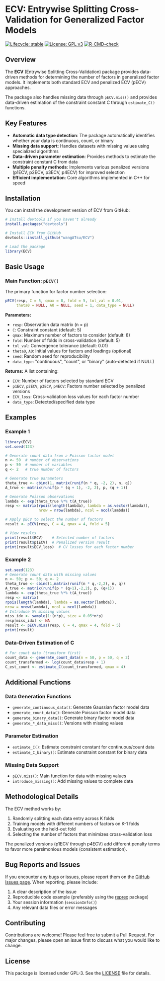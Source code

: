 # ECV: Entrywise Splitting Cross-Validation for Generalized Factor Models

[![Lifecycle: stable](https://img.shields.io/badge/lifecycle-stable-brightgreen.svg)](https://lifecycle.r-lib.org/articles/stages.html#stable)
[![License: GPL v3](https://img.shields.io/badge/License-GPLv3-blue.svg)](https://www.gnu.org/licenses/gpl-3.0)
[![R-CMD-check](https://github.com/wangATsu/ECV/actions/workflows/R-CMD-check.yml/badge.svg)](https://github.com/wangATsu/ECV/actions/workflows/R-CMD-check.yml)

## Overview

The **ECV** (Entrywise Splitting Cross-Validation) package provides data-driven methods for determining the number of factors in generalized factor models. It implements both standard ECV and penalized ECV (pECV) approaches.

The package also handles missing data through `pECV.miss()` and provides data-driven estimation of the constraint constant C through `estimate_C()` functions.

## Key Features

- **Automatic data type detection**: The package automatically identifies whether your data is continuous, count, or binary
- **Missing data support**: Handles datasets with missing values using specialized algorithms
- **Data-driven parameter estimation**: Provides methods to estimate the constraint constant C from data
- **Multiple penalty methods**: Implements various penalized versions (p1ECV, p2ECV, p3ECV, p4ECV) for improved selection
- **Efficient implementation**: Core algorithms implemented in C++ for speed

## Installation

You can install the development version of ECV from GitHub:

```r
# Install devtools if you haven't already
install.packages("devtools")

# Install ECV from GitHub
devtools::install_github("wangATsu/ECV")

# Load the package
library(ECV)
```

## Basic Usage

### Main Function: `pECV()`

The primary function for factor number selection:

```r
pECV(resp, C = 5, qmax = 8, fold = 5, tol_val = 0.01, 
     theta0 = NULL, A0 = NULL, seed = 1, data_type = NULL)
```

**Parameters:**
- `resp`: Observation data matrix (n × p)
- `C`: Constraint constant (default: 5)
- `qmax`: Maximum number of factors to consider (default: 8)
- `fold`: Number of folds in cross-validation (default: 5)
- `tol_val`: Convergence tolerance (default: 0.01)
- `theta0`, `A0`: Initial values for factors and loadings (optional)
- `seed`: Random seed for reproducibility
- `data_type`: "continuous", "count", or "binary" (auto-detected if NULL)

**Returns:** A list containing:
- `ECV`: Number of factors selected by standard ECV
- `p1ECV`, `p2ECV`, `p3ECV`, `p4ECV`: Factors number selected by penalized versions
- `ECV_loss`: Cross-validation loss values for each factor number
- `data_type`: Detected/specified data type

## Examples

### Example 1

```r
library(ECV)
set.seed(123)

# Generate count data from a Poisson factor model
n <- 50  # number of observations
p <- 50  # number of variables
q <- 2   # true number of factors

# Generate true parameters
theta_true <- cbind(1, matrix(runif(n * q, -2, 2), n, q))
A_true <- matrix(runif(p * (q + 1), -2, 2), p, (q + 1))

# Generate Poisson observations
lambda <- exp(theta_true %*% t(A_true))
resp <- matrix(rpois(length(lambda), lambda = as.vector(lambda)),
               nrow = nrow(lambda), ncol = ncol(lambda))

# Apply pECV to select the number of factors
result <- pECV(resp, C = 4, qmax = 4, fold = 5)

# View results
print(result$ECV)    # Selected number of factors
print(result$p1ECV)  # Penalized version result
print(result$ECV_loss)  # CV losses for each factor number
```

### Example 2
```r
set.seed(123)
# Generate count data with missing values
n <- 50; p <- 50; q <- 2
theta_true <- cbind(1,matrix(runif(n * q,-2,2), n, q))
A_true <- matrix(runif(p * (q+1),-2,2), p, (q+1))
lambda <- exp(theta_true %*% t(A_true))
resp <- matrix(
rpois(length(lambda), lambda = as.vector(lambda)),
nrow = nrow(lambda), ncol = ncol(lambda))
# Introduce 5% missing values
miss_idx <- sample(1:(n*p), size = 0.05*n*p)
resp[miss_idx] <- NA
result <- pECV.miss(resp, C = 4, qmax = 4, fold = 5)
print(result)
```

### Data-Driven Estimation of C

```r
# For count data (transform first)
count_data <- generate_count_data(n = 50, p = 50, q = 2)
count_transformed <- log(count_data$resp + 1)
C_est_count <- estimate_C(count_transformed, qmax = 4)
```

## Additional Functions

### Data Generation Functions
- `generate_continuous_data()`: Generate Gaussian factor model data
- `generate_count_data()`: Generate Poisson factor model data
- `generate_binary_data()`: Generate binary factor model data
- `generate_*_data_miss()`: Versions with missing values

### Parameter Estimation
- `estimate_C()`: Estimate constraint constant for continuous/count data
- `estimate_C_binary()`: Estimate constraint constant for binary data

### Missing Data Support
- `pECV.miss()`: Main function for data with missing values
- `introduce_missing()`: Add missing values to complete data

## Methodological Details

The ECV method works by:
1. Randomly splitting each data entry across K folds
2. Training models with different numbers of factors on K-1 folds
3. Evaluating on the held-out fold
4. Selecting the number of factors that minimizes cross-validation loss

The penalized versions (p1ECV through p4ECV) add different penalty terms to favor more parsimonious models (consistent estimation).


## Bug Reports and Issues

If you encounter any bugs or issues, please report them on the [GitHub Issues page](https://github.com/wangATsu/ECV/issues). When reporting, please include:

1. A clear description of the issue
2. Reproducible code example (preferably using the [reprex](https://reprex.tidyverse.org/) package)
3. Your session information (`sessionInfo()`)
4. Any relevant data files or error messages

## Contributing

Contributions are welcome! Please feel free to submit a Pull Request. For major changes, please open an issue first to discuss what you would like to change.

## License

This package is licensed under GPL-3. See the [LICENSE](LICENSE) file for details.
